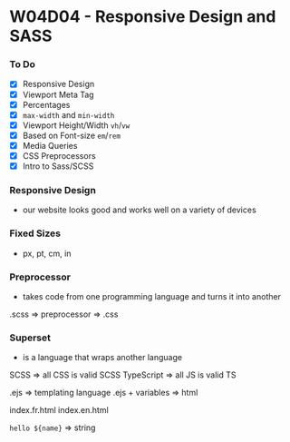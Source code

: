 # W04D04 - Responsive Design and SASS

### To Do
- [x] Responsive Design
- [x] Viewport Meta Tag
- [x] Percentages
- [x] `max-width` and `min-width`
- [x] Viewport Height/Width `vh`/`vw`
- [x] Based on Font-size `em`/`rem`
- [x] Media Queries
- [x] CSS Preprocessors
- [x] Intro to Sass/SCSS

### Responsive Design
* our website looks good and works well on a variety of devices

### Fixed Sizes
* px, pt, cm, in

### Preprocessor
* takes code from one programming language and turns it into another

.scss => preprocessor => .css

### Superset
* is a language that wraps another language

SCSS => all CSS is valid SCSS
TypeScript => all JS is valid TS



.ejs => templating language
.ejs + variables => html

index.fr.html
index.en.html

`hello ${name}` => string














